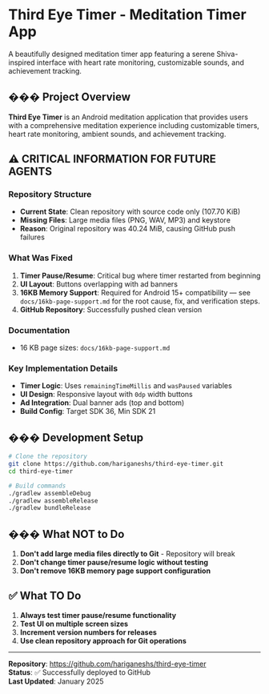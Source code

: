 # Third Eye Timer - Meditation Timer App

A beautifully designed meditation timer app featuring a serene Shiva-inspired interface with heart rate monitoring, customizable sounds, and achievement tracking.

## ��� Project Overview

**Third Eye Timer** is an Android meditation application that provides users with a comprehensive meditation experience including customizable timers, heart rate monitoring, ambient sounds, and achievement tracking.

## ⚠️ CRITICAL INFORMATION FOR FUTURE AGENTS

### Repository Structure
- **Current State**: Clean repository with source code only (107.70 KiB)
- **Missing Files**: Large media files (PNG, WAV, MP3) and keystore
- **Reason**: Original repository was 40.24 MiB, causing GitHub push failures

### What Was Fixed
1. **Timer Pause/Resume**: Critical bug where timer restarted from beginning
2. **UI Layout**: Buttons overlapping with ad banners
3. **16KB Memory Support**: Required for Android 15+ compatibility — see `docs/16kb-page-support.md` for the root cause, fix, and verification steps.
4. **GitHub Repository**: Successfully pushed clean version

### Documentation
- 16 KB page sizes: `docs/16kb-page-support.md`

### Key Implementation Details
- **Timer Logic**: Uses `remainingTimeMillis` and `wasPaused` variables
- **UI Design**: Responsive layout with `0dp` width buttons
- **Ad Integration**: Dual banner ads (top and bottom)
- **Build Config**: Target SDK 36, Min SDK 21

## ���️ Development Setup

```bash
# Clone the repository
git clone https://github.com/hariganeshs/third-eye-timer.git
cd third-eye-timer

# Build commands
./gradlew assembleDebug
./gradlew assembleRelease
./gradlew bundleRelease
```

## ��� What NOT to Do

1. **Don't add large media files directly to Git** - Repository will break
2. **Don't change timer pause/resume logic without testing**
3. **Don't remove 16KB memory page support configuration**

## ✅ What TO Do

1. **Always test timer pause/resume functionality**
2. **Test UI on multiple screen sizes**
3. **Increment version numbers for releases**
4. **Use clean repository approach for Git operations**

---

**Repository**: https://github.com/hariganeshs/third-eye-timer  
**Status**: ✅ Successfully deployed to GitHub  
**Last Updated**: January 2025
